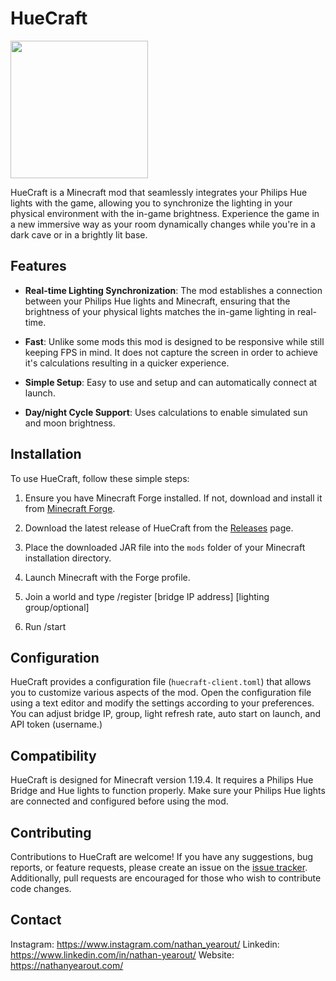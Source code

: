 # HueCraft

<img src="https://nathanyearout.com/images/projects/project-4.jpg" width="220">

HueCraft is a Minecraft mod that seamlessly integrates your Philips Hue lights with the game, allowing you to synchronize the lighting in your physical environment with the in-game brightness. Experience the game in a new immersive way as your room dynamically changes while you're in a dark cave or in a brightly lit base.

## Features

- **Real-time Lighting Synchronization**: The mod establishes a connection between your Philips Hue lights and Minecraft, ensuring that the brightness of your physical lights matches the in-game lighting in real-time.

- **Fast**: Unlike some mods this mod is designed to be responsive while still keeping FPS in mind. It does not capture the screen in order to achieve it's calculations resulting in a quicker experience.
  
- **Simple Setup**: Easy to use and setup and can automatically connect at launch.

- **Day/night Cycle Support**: Uses calculations to enable simulated sun and moon brightness.

## Installation

To use HueCraft, follow these simple steps:

1. Ensure you have Minecraft Forge installed. If not, download and install it from [Minecraft Forge](https://files.minecraftforge.net/).

2. Download the latest release of HueCraft from the [Releases](https://github.com/NathanYearout/HueCraft/releases) page.

3. Place the downloaded JAR file into the `mods` folder of your Minecraft installation directory.

4. Launch Minecraft with the Forge profile.

5. Join a world and type /register [bridge IP address] [lighting group/optional]

6. Run /start

## Configuration

HueCraft provides a configuration file (`huecraft-client.toml`) that allows you to customize various aspects of the mod. Open the configuration file using a text editor and modify the settings according to your preferences. You can adjust bridge IP, group, light refresh rate, auto start on launch, and API token (username.)

## Compatibility

HueCraft is designed for Minecraft version 1.19.4. It requires a Philips Hue Bridge and Hue lights to function properly. Make sure your Philips Hue lights are connected and configured before using the mod.

## Contributing

Contributions to HueCraft are welcome! If you have any suggestions, bug reports, or feature requests, please create an issue on the [issue tracker](https://github.com/NathanYearout/HueCraft/issues). Additionally, pull requests are encouraged for those who wish to contribute code changes.

## Contact

Instagram: https://www.instagram.com/nathan_yearout/
Linkedin: https://www.linkedin.com/in/nathan-yearout/
Website: https://nathanyearout.com/
